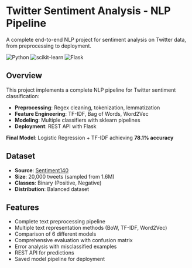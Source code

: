 # Twitter Sentiment Analysis - NLP Pipeline

A complete end-to-end NLP project for sentiment analysis on Twitter data, from preprocessing to deployment.

![Python](https://img.shields.io/badge/python-3.8+-blue.svg)
![scikit-learn](https://img.shields.io/badge/scikit--learn-1.3+-orange.svg)
![Flask](https://img.shields.io/badge/flask-2.0+-green.svg)


## Overview

This project implements a complete NLP pipeline for Twitter sentiment classification:
- **Preprocessing**: Regex cleaning, tokenization, lemmatization
- **Feature Engineering**: TF-IDF, Bag of Words, Word2Vec
- **Modeling**: Multiple classifiers with sklearn pipelines
- **Deployment**: REST API with Flask

**Final Model**: Logistic Regression + TF-IDF achieving **78.1% accuracy**

## Dataset

- **Source**: [Sentiment140](http://help.sentiment140.com/for-students/)
- **Size**: 20,000 tweets (sampled from 1.6M)
- **Classes**: Binary (Positive, Negative)
- **Distribution**: Balanced dataset

## Features

-  Complete text preprocessing pipeline
-  Multiple text representation methods (BoW, TF-IDF, Word2Vec)
-  Comparison of 6 different models
-  Comprehensive evaluation with confusion matrix
-  Error analysis with misclassified examples
-  REST API for predictions
-  Saved model pipeline for deployment
